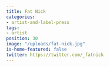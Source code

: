 ```yaml
---
title: Fat Nick
categories:
- artist-and-label-press
tags:
- artist
position: 30
image: "/uploads/fat-nick.jpg"
is-home-featured: false
twitter: https://twitter.com/_fatnick
---
```



